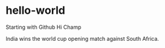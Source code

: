 # hello-world
Starting with Github
Hi Champ 

India wins the world cup opening match against South Africa.
